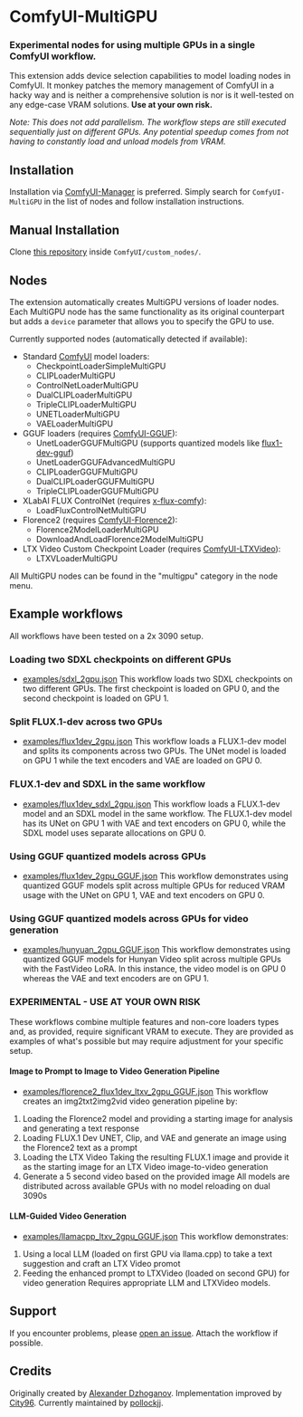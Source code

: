 # ComfyUI-MultiGPU

### Experimental nodes for using multiple GPUs in a single ComfyUI workflow.
This extension adds device selection capabilities to model loading nodes in ComfyUI. It monkey patches the memory management of ComfyUI in a hacky way and is neither a comprehensive solution is nor is it well-tested on any edge-case VRAM solutions. **Use at your own risk.**

*Note: This does not add parallelism. The workflow steps are still executed sequentially just on different GPUs. Any potential speedup comes from not having to constantly load and unload models from VRAM.*

## Installation

Installation via [ComfyUI-Manager](https://github.com/ltdrdata/ComfyUI-Manager) is preferred. Simply search for `ComfyUI-MultiGPU` in the list of nodes and follow installation instructions.

## Manual Installation

Clone [this repository](https://github.com/pollockjj/ComfyUI-MultiGPU) inside `ComfyUI/custom_nodes/`.

## Nodes

The extension automatically creates MultiGPU versions of loader nodes. Each MultiGPU node has the same functionality as its original counterpart but adds a `device` parameter that allows you to specify the GPU to use.

Currently supported nodes (automatically detected if available):
- Standard [ComfyUI](https://github.com/comfyanonymous/ComfyUI) model loaders:
  - CheckpointLoaderSimpleMultiGPU
  - CLIPLoaderMultiGPU
  - ControlNetLoaderMultiGPU
  - DualCLIPLoaderMultiGPU
  - TripleCLIPLoaderMultiGPU
  - UNETLoaderMultiGPU
  - VAELoaderMultiGPU
- GGUF loaders (requires [ComfyUI-GGUF](https://github.com/city96/ComfyUI-GGUF)):
  - UnetLoaderGGUFMultiGPU (supports quantized models like [flux1-dev-gguf](https://huggingface.co/city96/FLUX.1-dev-gguf))
  - UnetLoaderGGUFAdvancedMultiGPU
  - CLIPLoaderGGUFMultiGPU
  - DualCLIPLoaderGGUFMultiGPU
  - TripleCLIPLoaderGGUFMultiGPU
- XLabAI FLUX ControlNet (requires [x-flux-comfy](https://github.com/XLabAI/x-flux-comfyui)):
  - LoadFluxControlNetMultiGPU 
- Florence2 (requires [ComfyUI-Florence2](https://github.com/kijai/ComfyUI-Florence2)):
  - Florence2ModelLoaderMultiGPU
  - DownloadAndLoadFlorence2ModelMultiGPU
- LTX Video Custom Checkpoint Loader (requires [ComfyUI-LTXVideo](https://github.com/Lightricks/ComfyUI-LTXVideo)):
  - LTXVLoaderMultiGPU

All MultiGPU nodes can be found in the "multigpu" category in the node menu.
## Example workflows
All workflows have been tested on a 2x 3090 setup.
### Loading two SDXL checkpoints on different GPUs
- [examples/sdxl_2gpu.json](https://github.com/pollockjj/ComfyUI-MultiGPU/blob/main/examples/sdxl_2gpu.json)
This workflow loads two SDXL checkpoints on two different GPUs. The first checkpoint is loaded on GPU 0, and the second checkpoint is loaded on GPU 1.

### Split FLUX.1-dev across two GPUs
- [examples/flux1dev_2gpu.json](https://github.com/pollockjj/ComfyUI-MultiGPU/blob/main/examples/flux1dev_2gpu.json)
This workflow loads a FLUX.1-dev model and splits its components across two GPUs. The UNet model is loaded on GPU 1 while the text encoders and VAE are loaded on GPU 0.

### FLUX.1-dev and SDXL in the same workflow
- [examples/flux1dev_sdxl_2gpu.json](https://github.com/pollockjj/ComfyUI-MultiGPU/blob/main/examples/flux1dev_sdxl_2gpu.json)
This workflow loads a FLUX.1-dev model and an SDXL model in the same workflow. The FLUX.1-dev model has its UNet on GPU 1 with VAE and text encoders on GPU 0, while the SDXL model uses separate allocations on GPU 0.

### Using GGUF quantized models across GPUs
- [examples/flux1dev_2gpu_GGUF.json](https://github.com/pollockjj/ComfyUI-MultiGPU/blob/main/examples/flux1dev_2gpu_GGUF.json)
This workflow demonstrates using quantized GGUF models split across multiple GPUs for reduced VRAM usage with the UNet on GPU 1, VAE and text encoders on GPU 0.

### Using GGUF quantized models across GPUs for video generation
- [examples/hunyuan_2gpu_GGUF.json](https://github.com/pollockjj/ComfyUI-MultiGPU/blob/main/examples/hunyuan_2gpu_GGUF.json)
This workflow demonstrates using quantized GGUF models for Hunyan Video split across multiple GPUs with the FastVideo LoRA. In this instance, the video model is on GPU 0 whereas the VAE and text encoders are on GPU 1.

### EXPERIMENTAL - USE AT YOUR OWN RISK
These workflows combine multiple features and non-core loaders types and, as provided, require significant VRAM to execute. They are provided as examples of what's possible but may require adjustment for your specific setup.

#### Image to Prompt to Image to Video Generation Pipeline
- [examples/florence2_flux1dev_ltxv_2gpu_GGUF.json](https://github.com/pollockjj/ComfyUI-MultiGPU/blob/main/examples/florence2_flux1dev_ltxv_2gpu_GGUF.json)
This workflow creates an img2txt2img2vid video generation pipeline by:
 1. Loading the Florence2 model and providing a starting image for analysis and generating a text response
 2. Loading FLUX.1 Dev UNET, Clip, and VAE and generate an image using the Florence2 text as a prompt
 3. Loading the LTX Video Taking the resulting FLUX.1 image and provide it as the starting image for an LTX Video image-to-video generation
 4. Generate a 5 second video based on the provided image
All models are distributed across available GPUs with no model reloading on dual 3090s

#### LLM-Guided Video Generation
- [examples/llamacpp_ltxv_2gpu_GGUF.json](https://github.com/pollockjj/ComfyUI-MultiGPU/blob/main/examples/llamacpp_ltxv_2gpu_GGUF.json)
This workflow demonstrates:
1. Using a local LLM (loaded on first GPU via llama.cpp) to take a text suggestion and craft an LTX Video promot
2. Feeding the enhanced prompt to LTXVideo (loaded on second GPU) for video generation
Requires appropriate LLM and LTXVideo models.

## Support
If you encounter problems, please [open an issue](https://github.com/pollockjj/ComfyUI-MultiGPU/issues/new). Attach the workflow if possible.

## Credits
Originally created by [Alexander Dzhoganov](https://github.com/AlexanderDzhoganov). 
Implementation improved by [City96](https://v100s.net/). 
Currently maintained by [pollockjj](https://github.com/pollockjj).